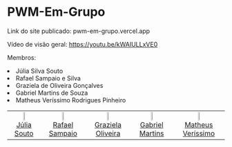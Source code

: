 # PWM-Em-Grupo

Link do site publicado:
pwm-em-grupo.vercel.app

Vídeo de visão geral:
https://youtu.be/kWAIULLxVE0

Membros:
<li>Júlia Silva Souto</li>
<li>Rafael Sampaio e Silva</li>
<li>Graziela de Oliveira Gonçalves</li>
<li>Gabriel Martins de Souza</li>
<li>Matheus Veríssimo Rodrigues Pinheiro</li>

<table>
  <tbody>
    <tr>
      <td align="center"><a href="https://github.com/JuliaSilva05"><img src="https://github.com/JuliaSilva05.png" width="auto" height="8.25%"/><br>Júlia Souto</a></td>
      <td align="center"><a href="https://github.com/rafaelsampa"><img src="https://github.com/rafaelsampa.png" width="auto" height="8.25%"/><br>Rafael Sampaio</a></td>
      <td align="center"><a href="https://github.com/Graazi"><img src="https://github.com/Graazi.png" width="auto" height="8.25%"/><br>Graziela Oliveira</a></td>
      <td align="center"><a href="https://github.com/S0f0cl3S"><img src="https://github.com/S0f0cl3S.png" width="auto" height="8.25%"/><br>Gabriel Martins</a></td>
      <td align="center"><a href="https://github.com/nodemi-alt"><img src="https://github.com/nodemi-alt.png" width="auto" height="8.25%"/><br>Matheus Veríssimo</a></td>
    </tr>
  </tbody>
</table>

